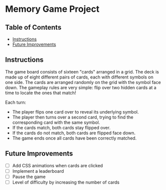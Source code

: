 # Memory Game Project

## Table of Contents

* [Instructions](#instructions)
* [Future Improvements](#FutureImprovements)

## Instructions

The game board consists of sixteen "cards" arranged in a grid. The deck is made up of eight different pairs of cards, each with different symbols on one side. The cards are arranged randomly on the grid with the symbol face down. The gameplay rules are very simple: flip over two hidden cards at a time to locate the ones that match!

Each turn:	
* The player flips one card over to reveal its underlying symbol.
* The player then turns over a second card, trying to find the corresponding card with the same symbol.
* If the cards match, both cards stay flipped over.
* If the cards do not match, both cards are flipped face down.
* The game ends once all cards have been correctly matched.

## Future Improvements

- [ ] Add CSS animations when cards are clicked
- [ ] Implement a leaderboard
- [ ] Pause the game
- [ ] Level of difficulty by increasing the number of cards